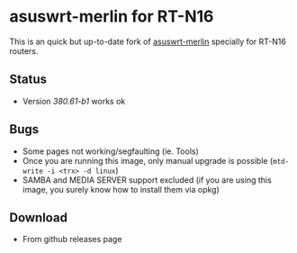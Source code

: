 # asuswrt-merlin for RT-N16

This is an quick but up-to-date fork of [asuswrt-merlin](https://github.com/RMerl/asuswrt-merlin) specially for RT-N16 routers.

## Status

- Version *380.61-b1* works ok

## Bugs

- Some pages not working/segfaulting (ie. Tools)
- Once you are running this image, only manual upgrade is possible (`mtd-write -i <trx> -d linux`)
- SAMBA and MEDIA SERVER support excluded (if you are using this image, you surely know how to install them via opkg)

## Download

- From github releases page
